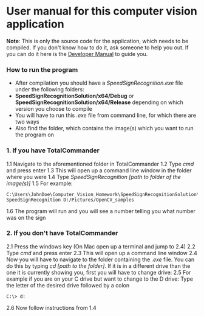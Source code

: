 # User manual for this computer vision application

**Note**: This is only the source code for the application, which needs to be compiled. If you don't know how to do it, ask someone to help you out. If you can do it here is the [Developer Manual](developerManual.md) to guide you.

### How to run the program
- After compilation you should have a *SpeedSignRecognition.exe* file under the following folders:
- **SpeedSignRecognitionSolution/x64/Debug** or **SpeedSignRecognitionSolution/x64/Release** depending on which version you choose to compile
- You will have to run this *.exe* file from command line, for which there are two ways
- Also find the folder, which contains the image(s) which you want to run the program on

### 1. If you have TotalCommander
   1.1 Navigate to the aforementioned folder in TotalCommander
   1.2 Type *cmd* and press enter
   1.3 This will open up a command line window in the folder where you were
   1.4 Type *SpeedSignRecognition [path to folder of the image(s)]*
   1.5 For example:
```
C:\Users\JohnDoe\Computer_Vision_Homework\SpeedSignRecognitionSolution\x64\Debug> SpeedSignRecognition D:/Pictures/OpenCV_samples
```
   1.6 The program will run and you will see a number telling you what number was on the sign

### 2. If you don't have TotalCommander
   2.1 Press the windows key (On Mac open up a terminal and jump to 2.4)
   2.2 Type *cmd* and press enter
   2.3 This will open up a command line window
   2.4 Now you will have to navigate to the folder containing the *.exe* file. You can do this by typing *cd [path to the folder]*. If it is in a different drive than the one it is currently showing you, first you will have to change drive:
   2.5 For example if you are on your C drive but want to change to the D drive: Type the letter of the desired drive followed by a colon
```
C:\> d:
```
   2.6 Now follow instructions from 1.4
